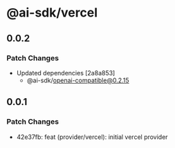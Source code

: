 # @ai-sdk/vercel

## 0.0.2

### Patch Changes

- Updated dependencies [2a8a853]
  - @ai-sdk/openai-compatible@0.2.15

## 0.0.1

### Patch Changes

- 42e37fb: feat (provider/vercel): initial vercel provider
